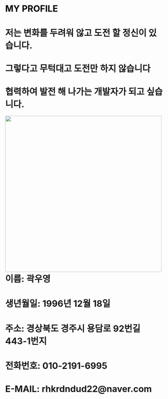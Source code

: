 

# <span style="color: black"> MY PROFILE</span>


<h1>저는 변화를 두려워 않고 도전 할 정신이 있습니다.<br>
  <br>
  그렇다고 무턱대고 도전만 하지 않습니다<br>
  <br>
협력하여 발전 해 나가는 개발자가 되고 싶습니다.</h1>
<div align="left">

<img src="hhttps://media.vlpt.us/images/wjdfbd1121/post/ab4295fb-55d1-4fc7-b940-2b8c902f53b0/1493598844050.gif" align="left" height="500px">

</div>


<div align="left" >
<h1>이름: 곽우영 </h1>
  
<h1>생년월일: 1996년 12월 18일  </h1>

<h1>주소: 경상북도 경주시 용담로 92번길 443-1번지 </h1>
<h1>전화번호: 010-2191-6995 </h1>
<h1>E-MAIL: rhkrdndud22@naver.com </h1>
</div>
<div align="left">

</div>



